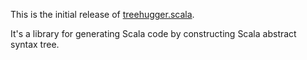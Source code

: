 This is the initial release of [treehugger.scala][th].

It's a library for generating Scala code by constructing Scala abstract syntax tree.

  [th]: http://eed3si9n.com/treehugger
